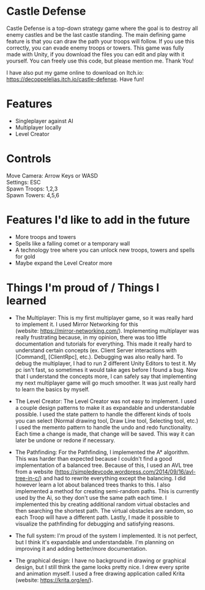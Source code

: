# Castle Defense
Castle Defense is a top-down strategy game where the goal is to destroy all enemy castles and be the last castle standing. The main defining game feature is that you can draw the path your troops will follow. If you use this correctly, you can evade enemy troops or towers. This game was fully made with Unity, if you download the files you can edit and play with it yourself. You can freely use this code, but please mention me. Thank You!  

I have also put my game online to download on Itch.io: https://decoppelelias.itch.io/castle-defense. Have fun!

# Features
- Singleplayer against AI   
- Multiplayer locally   
- Level Creator   

# Controls
Move Camera: Arrow Keys or WASD   
Settings: ESC   
Spawn Troops: 1,2,3   
Spawn Towers: 4,5,6   

# Features I'd like to add in the future
- More troops and towers   
- Spells like a falling comet or a temporary wall   
- A technology tree where you can unlock new troops, towers and spells for gold   
- Maybe expand the Level Creator more   

# Things I'm proud of / Things I learned
- The Multiplayer:
This is my first multiplayer game, so it was really hard to implement it. I used Mirror Networking for this (website: https://mirror-networking.com/).
Implementing multiplayer was really frustrating because, in my opinion, there was too little documentation and tutorials for everything. This made it really hard to understand certain concepts (ex. Client Server interactions with [Command], [ClientRpc], etc.). Debugging was also really hard. To debug the multiplayer, I had to run 2 different Unity Editors to test it. My pc isn't fast, so sometimes it would take ages before I found a bug. Now that I understand the concepts more, I can safely say that implementing my next multiplayer game will go much smoother. It was just really hard to learn the basics by myself.   

- The Level Creator:
The Level Creator was not easy to implement. I used a couple design patterns to make it as expandable and understandable possible.
I used the state pattern to handle the different kinds of tools you can select (Normal drawing tool, Draw Line tool, Selecting tool, etc.)
I used the memento pattern to handle the undo and redo functionality. Each time a change is made, that change will be saved. This way it can later be undone or redone if necessary.   

- The Pathfinding:
For the Pathfinding, I implemented the A* algorithm. This was harder than expected because I couldn't find a good implementation of a balanced tree. Because of this, I used an AVL tree from a website (https://simpledevcode.wordpress.com/2014/09/16/avl-tree-in-c/) and had to rewrite everything except the balancing. I did however learn a lot about balanced trees thanks to this.
I also implemented a method for creating semi-random paths. This is currently used by the Ai, so they don't use the same path each time. I implemented this by creating additional random virtual obstacles and then searching the shortest path. The virtual obstacles are random, so each Troop will have a different path.
Lastly, I made it possible to visualize the pathfinding for debugging and satisfying reasons.   

- The full system: I'm proud of the system I implemented. It is not perfect, but I think it's expandable and understandable. I'm planning on improving it and adding better/more documentation.   

- The graphical design:
I have no background in drawing or graphical design, but I still think the game looks pretty nice. I drew every sprite and animation myself.
I used a free drawing application called Krita (website: https://krita.org/en/).   

